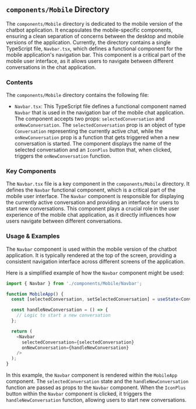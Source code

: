
## `components/Mobile` Directory

The `components/Mobile` directory is dedicated to the mobile version of the chatbot application. It encapsulates the mobile-specific components, ensuring a clean separation of concerns between the desktop and mobile versions of the application. Currently, the directory contains a single TypeScript file, `Navbar.tsx`, which defines a functional component for the mobile application's navigation bar. This component is a critical part of the mobile user interface, as it allows users to navigate between different conversations in the chat application.

### Contents

The `components/Mobile` directory contains the following file:

- `Navbar.tsx`: This TypeScript file defines a functional component named `Navbar` that is used in the navigation bar of the mobile chat application. The component accepts two props: `selectedConversation` and `onNewConversation`. The `selectedConversation` prop is an object of type `Conversation` representing the currently active chat, while the `onNewConversation` prop is a function that gets triggered when a new conversation is started. The component displays the name of the selected conversation and an `IconPlus` button that, when clicked, triggers the `onNewConversation` function.

### Key Components

The `Navbar.tsx` file is a key component in the `components/Mobile` directory. It defines the `Navbar` functional component, which is a critical part of the mobile user interface. The `Navbar` component is responsible for displaying the currently active conversation and providing an interface for users to start new conversations. This component plays a crucial role in the user experience of the mobile chat application, as it directly influences how users navigate between different conversations.

### Usage & Examples

The `Navbar` component is used within the mobile version of the chatbot application. It is typically rendered at the top of the screen, providing a consistent navigation interface across different screens of the application.

Here is a simplified example of how the `Navbar` component might be used:

```typescript
import { Navbar } from './components/Mobile/Navbar';

function MobileApp() {
  const [selectedConversation, setSelectedConversation] = useState<Conversation>(null);

  const handleNewConversation = () => {
    // Logic to start a new conversation
  };

  return (
    <Navbar
      selectedConversation={selectedConversation}
      onNewConversation={handleNewConversation}
    />
  );
}
```

In this example, the `Navbar` component is rendered within the `MobileApp` component. The `selectedConversation` state and the `handleNewConversation` function are passed as props to the `Navbar` component. When the `IconPlus` button within the `Navbar` component is clicked, it triggers the `handleNewConversation` function, allowing users to start new conversations.
